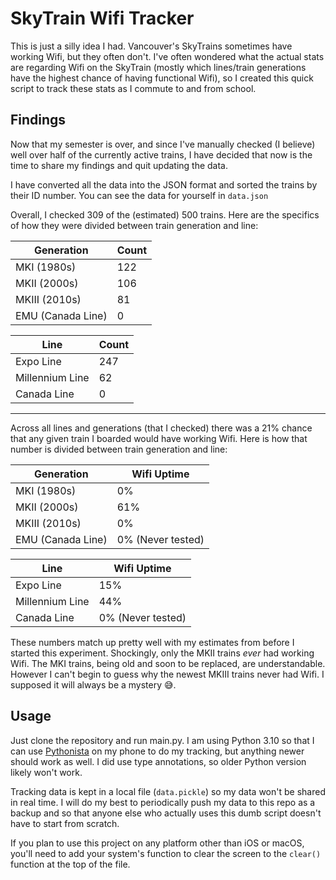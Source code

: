 # SkyTrain Wifi Tracker

This is just a silly idea I had. Vancouver's SkyTrains sometimes have working
Wifi, but they often don't. I've often wondered what the actual stats are
regarding Wifi on the SkyTrain (mostly which lines/train generations have the
highest chance of having functional Wifi), so I created this quick script to
track these stats as I commute to and from school.

## Findings

Now that my semester is over, and since I've manually checked (I believe) well
over half of the currently active trains, I have decided that now is the time to
share my findings and quit updating the data.

I have converted all the data into the JSON format and sorted the trains by
their ID number. You can see the data for yourself in `data.json`

Overall, I checked 309 of the (estimated) 500 trains. Here are the specifics of
how they were divided between train generation and line:

| Generation        | Count |
| ----------------- | ----- |
| MKI (1980s)       | 122   |
| MKII (2000s)      | 106   |
| MKIII (2010s)     | 81    |
| EMU (Canada Line) | 0     |

| Line            | Count |
| --------------- | ----- |
| Expo Line       | 247   |
| Millennium Line | 62    |
| Canada Line     | 0     |

---

Across all lines and generations (that I checked) there was a 21% chance that
any given train I boarded would have working Wifi. Here is how that number is
divided between train generation and line:

| Generation        | Wifi Uptime       |
| ----------------- | ----------------- |
| MKI (1980s)       | 0%                |
| MKII (2000s)      | 61%               |
| MKIII (2010s)     | 0%                |
| EMU (Canada Line) | 0% (Never tested) |

| Line            | Wifi Uptime       |
| --------------- | ----------------- |
| Expo Line       | 15%               |
| Millennium Line | 44%               |
| Canada Line     | 0% (Never tested) |

These numbers match up pretty well with my estimates from before I started this
experiment. Shockingly, only the MKII trains _ever_ had working Wifi. The MKI
trains, being old and soon to be replaced, are understandable. However I can't
begin to guess why the newest MKIII trains never had Wifi. I supposed it will
always be a mystery 😅.

## Usage

Just clone the repository and run main.py. I am using Python 3.10 so that I can
use [Pythonista](https://omz-software.com/pythonista/) on my phone to do my
tracking, but anything newer should work as well. I did use type annotations, so
older Python version likely won't work.

Tracking data is kept in a local file (`data.pickle`) so my data won't be shared
in real time. I will do my best to periodically push my data to this repo as a
backup and so that anyone else who actually uses this dumb script doesn't have
to start from scratch.

If you plan to use this project on any platform other than iOS or macOS, you'll
need to add your system's function to clear the screen to the `clear()` function
at the top of the file.
